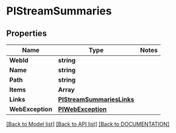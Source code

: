 # PIStreamSummaries

## Properties
Name | Type | Notes
------------ | ------------- | -------------
**WebId** | **string**
**Name** | **string**
**Path** | **string**
**Items** | **Array<PISummaryValue>**
**Links** | **[**PIStreamSummariesLinks**](../models/PIStreamSummariesLinks.md)**
**WebException** | **[**PIWebException**](../models/PIWebException.md)**

[[Back to Model list]](../../DOCUMENTATION.md#documentation-for-models) [[Back to API list]](../../DOCUMENTATION.md#documentation-for-api-endpoints) [[Back to DOCUMENTATION]](../../DOCUMENTATION.md)
